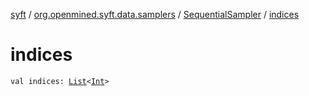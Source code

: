 [syft](../../index.md) / [org.openmined.syft.data.samplers](../index.md) / [SequentialSampler](index.md) / [indices](./indices.md)

# indices

`val indices: `[`List`](https://kotlinlang.org/api/latest/jvm/stdlib/kotlin.collections/-list/index.html)`<`[`Int`](https://kotlinlang.org/api/latest/jvm/stdlib/kotlin/-int/index.html)`>`